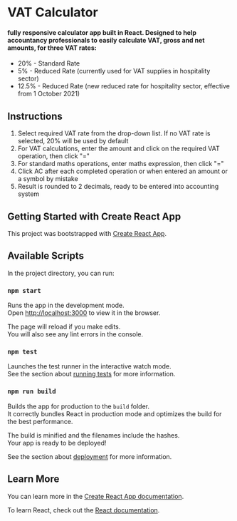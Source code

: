 # VAT Calculator

#### fully responsive calculator app built in React. Designed to help accountancy professionals to easily calculate VAT, gross and net amounts, for three VAT rates:

- 20% - Standard Rate
- 5% - Reduced Rate (currently used for VAT supplies in hospitality sector)
- 12.5% - Reduced Rate (new reduced rate for hospitality sector, effective from 1 October 2021)

## Instructions

1. Select required VAT rate from the drop-down list. If no VAT rate is selected, 20% will be used by default
2. For VAT calculations, enter the amount and click on the required VAT operation, then click "="
3. For standard maths operations, enter maths expression, then click "="
4. Click AC after each completed operation or when entered an amount or a symbol by mistake
5. Result is rounded to 2 decimals, ready to be entered into accounting system

## Getting Started with Create React App

This project was bootstrapped with [Create React App](https://github.com/facebook/create-react-app).

## Available Scripts

In the project directory, you can run:

### `npm start`

Runs the app in the development mode.\
Open [http://localhost:3000](http://localhost:3000) to view it in the browser.

The page will reload if you make edits.\
You will also see any lint errors in the console.

### `npm test`

Launches the test runner in the interactive watch mode.\
See the section about [running tests](https://facebook.github.io/create-react-app/docs/running-tests) for more information.

### `npm run build`

Builds the app for production to the `build` folder.\
It correctly bundles React in production mode and optimizes the build for the best performance.

The build is minified and the filenames include the hashes.\
Your app is ready to be deployed!

See the section about [deployment](https://facebook.github.io/create-react-app/docs/deployment) for more information.

## Learn More

You can learn more in the [Create React App documentation](https://facebook.github.io/create-react-app/docs/getting-started).

To learn React, check out the [React documentation](https://reactjs.org/).
